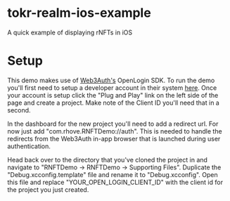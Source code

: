 # tokr-realm-ios-example
A quick example of displaying rNFTs in iOS

# Setup

This demo makes use of [Web3Auth's](https://web3auth.io/) OpenLogin SDK. To run the demo you'll first need to setup a developer account in their system [here](https://dashboard.web3auth.io/). Once your account is setup click the "Plug and Play" link on the left side of the page and create a project. Make note of the Client ID you'll need that in a second.

In the dashboard for the new project you'll need to add a redirect url. For now just add "com.rhove.RNFTDemo://auth". This is needed to handle the redirects from the Web3Auth in-app browser that is launched during user authentication.

Head back over to the directory that you've cloned the project in and navigate to "RNFTDemo -> RNFTDemo -> Supporting Files". Duplicate the "Debug.xcconfig.template" file and rename it to "Debug.xcconfig". Open this file and replace "YOUR_OPEN_LOGIN_CLIENT_ID" with the client id for the project you just created.
